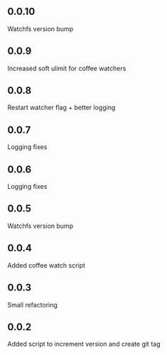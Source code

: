 0.0.10
-----
Watchfs version bump

0.0.9
-----
Increased soft ulimit for coffee watchers

0.0.8
-----
Restart watcher flag + better logging

0.0.7
-----
Logging fixes

0.0.6
-----
Logging fixes

0.0.5
-----
Watchfs version bump

0.0.4
-----
Added coffee watch script

0.0.3
-----
Small refactoring

0.0.2
-----
Added script to increment version and create git tag

